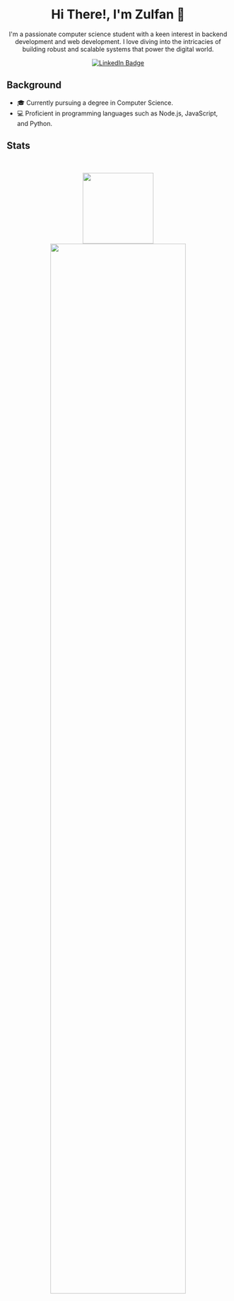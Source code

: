 <div align="center">
  <h1>Hi There!, I'm Zulfan 👋</h1>
</div>
<div id="badges" align="center">
  <p>  I'm  a passionate computer science student with a keen interest in backend development and web development. I love diving into the intricacies of building robust and scalable systems that power the digital world.</p>
  <a href="https://www.linkedin.com/in/muhamadzulfan/" target="_blank">  
    <img src="https://img.shields.io/badge/LinkedIn-blue?style=for-the-badge&logo=linkedin&logoColor=white" alt="LinkedIn Badge"/>
  </a>
  <br>
<img src="https://komarev.com/ghpvc/?username=neunicorn&style=flat-square&color=blue" alt=""/>
</div>

## Background
- 🎓 Currently pursuing a degree in Computer Science.
- 💻 Proficient in programming languages such as Node.js, JavaScript, and Python. 

## Stats
<br>
<p align="center">
<img src="https://github-readme-stats.vercel.app/api/top-langs/?username=neunicorn&border_radius=0&hide_border=true&layout=compact&bg_color=1B212F&text_color=FFFFFF" height="160px">
  <br>
  <img src="http://github-readme-streak-stats.herokuapp.com?user=neunicorn&background=1B212F&border=1B212F&ring=F08080&sideNums=FFFFFF&sideLabels=FFFFFF&stroke=66718F&fire=F08080&currStreakNum=FFFFFF&currStreakLabel=FFFFFF&dates=FFFFFF" width="78%">
</p>
